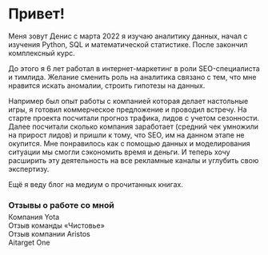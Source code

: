 <h1>Привет!</h1>

<p>Меня зовут Денис с марта 2022 я изучаю аналитику данных, начал с изучения Python, SQL и математической статистике. После закончил комплексный курс.</p>
<p>До этого я 6 лет работал в интернет-маркетинг в роли SEO-специалиста и тимлида. Желание сменить роль на аналитика связано с тем, что мне нравится искать аномалии, строить гипотезы на данных.</p>
<p>Например был опыт работы с компанией которая делает настольные игры, я  готовил коммерческое предложение и проводил встречу. На старте проекта посчитали прогноз трафика, лидов с учетом сезонности. Далее посчитали сколько компания заработает (средний чек умножили на прирост лидов) и пришли к тому, что SEO, им на данном этапе не окупится. Мне понравилось как с помощью данных и моделирования ситуации мы смогли сэкономить время и деньги. И теперь хочу расширить эту деятельность на все рекламные каналы и углубить свою экспертизу.</p>
<p>Ещё я веду <a rel='https://medium.com/@vasilew-denis' alt='ссылка на блог'>блог на медиум о прочитанных книгах.</a></p>
<h3 style='margin-bottom: 5px'>Отзывы о работе со мной</h3>
<a rel='https://www.it-agency.ru/academy/feedback-yota/'>Компания Yota</a></br>
<a rel='https://www.it-agency.ru/academy/chistove-seo-review/'>Отзыв команды «Чистовье»</a></br>
<a rel='https://www.it-agency.ru/academy/aristos-review-seo/'>Отзыв компании Aristos</a></br>
<a rel='https://vc.ru/it-agency/463100-kak-servis-aitarget-one-sohranil-potok-zayavok-v-krizis-s-pomoshchyu-kontenta-i-seo'>Aitarget One</a></br>